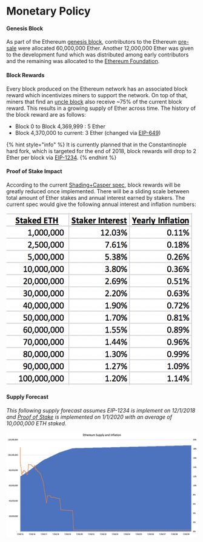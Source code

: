 # Monetary Policy

#### Genesis Block

As part of the Ethereum [genesis block](../key-concepts/genesis-block.md), contributors to the Ethereum [pre-sale](../history/pre-mainnet.md#presale) were allocated 60,000,000 Ether. Another 12,000,000 Ether was given to the development fund which was distributed among early contributors and the remaining was allocated to the [Ethereum Foundation](../key-concepts/ethereum-foundation.md).

#### Block Rewards

Every block produced on the Ethereum network has an associated block reward which incentivizes miners to support the network. On top of that, miners that find an [uncle block](../key-concepts/uncle-block.md) also receive ~75% of the current block reward. This results in a growing supply of Ether across time. The history of the block reward are as follows:

* Block 0 to Block 4,369,999 : 5 Ether
* Block 4,370,000 to current: 3 Ether \(changed via [EIP-649](https://github.com/ethereum/EIPs/blob/master/EIPS/eip-649.md)\)

{% hint style="info" %}
It is currently planned that in the Constantinople hard fork, which is targeted for the end of 2018, block rewards will drop to 2 Ether per block via [EIP-1234](https://github.com/ethereum/EIPs/blob/master/EIPS/eip-1234.md).
{% endhint %}

#### Proof of Stake Impact

According to the current [Shading+Casper spec](https://notes.ethereum.org/s/Syj3QZSxm), block rewards will be greatly reduced once implemented. There will be a sliding scale between total amount of Ether stakes and annual interest earned by stakers. The current spec would give the following annual interest and inflation numbers:

![](../../.gitbook/assets/shasper_issuance.png)

#### Supply Forecast

_This following supply forecast assumes EIP-1234 is implement on 12/1/2018 and_ [_Proof of Stake_](../../roadmap/layer-2-scaling/) _is implemented on 1/1/2020 with an average of 10,000,000 ETH staked._

![](../../.gitbook/assets/eth_supply.png)



